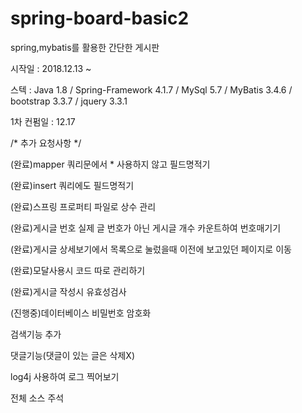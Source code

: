 # spring-board-basic2

spring,mybatis를 활용한 간단한 게시판

시작일 : 2018.12.13 ~ 

스텍 : Java 1.8 / Spring-Framework 4.1.7 / MySql 5.7 / MyBatis 3.4.6 / bootstrap 3.3.7 / jquery 3.3.1

1차 컨펌일 : 12.17

/* 추가 요청사항 */

(완료)mapper 쿼리문에서 * 사용하지 않고 필드명적기

(완료)insert 쿼리에도 필드명적기

(완료)스프링 프로퍼티 파일로 상수 관리

(완료)게시글 번호 실제 글 번호가 아닌 게시글 개수 카운트하여 번호매기기

(완료)게시글 상세보기에서 목록으로 눌렀을때 이전에 보고있던 페이지로 이동

(완료)모달사용시 코드 따로 관리하기

(완료)게시글 작성시 유효성검사

(진행중)데이터베이스 비밀번호 암호화

검색기능 추가

댓글기능(댓글이 있는 글은 삭제X)

log4j 사용하여 로그 찍어보기

전체 소스 주석

